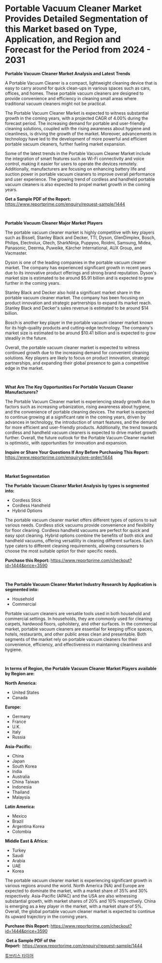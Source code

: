 <p><h1>Portable Vacuum Cleaner Market Provides Detailed Segmentation of this Market based on Type, Application, and Region and Forecast for the Period from 2024 - 2031</h1></p><p><strong>Portable Vacuum Cleaner Market Analysis and Latest Trends</strong></p>
<p><p>A Portable Vacuum Cleaner is a compact, lightweight cleaning device that is easy to carry around for quick clean-ups in various spaces such as cars, offices, and homes. These portable vacuum cleaners are designed to provide convenience and efficiency in cleaning small areas where traditional vacuum cleaners might not be practical.</p><p>The Portable Vacuum Cleaner Market is expected to witness substantial growth in the coming years, with a projected CAGR of 4.00% during the forecast period. The increasing demand for portable and user-friendly cleaning solutions, coupled with the rising awareness about hygiene and cleanliness, is driving the growth of the market. Moreover, advancements in technology have led to the development of more powerful and efficient portable vacuum cleaners, further fueling market expansion.</p><p>Some of the latest trends in the Portable Vacuum Cleaner Market include the integration of smart features such as Wi-Fi connectivity and voice control, making it easier for users to operate the devices remotely. Additionally, manufacturers are focusing on enhancing battery life and suction power in portable vacuum cleaners to improve overall performance and user experience. The growing trend of cordless and handheld portable vacuum cleaners is also expected to propel market growth in the coming years.</p></p>
<p><strong>Get a Sample PDF of the Report:&nbsp;</strong> <a href="https://www.reportprime.com/enquiry/request-sample/1444">https://www.reportprime.com/enquiry/request-sample/1444</a></p>
<p>&nbsp;</p>
<p><strong>Portable Vacuum Cleaner Major Market Players</strong></p>
<p><p>The portable vacuum cleaner market is highly competitive with key players such as Bissell, Stanley Black and Decker, TTI, Dyson, GlenDimplex, Bosch, Philips, Electrolux, Gtech, SharkNinja, Puppyoo, Roidmi, Samsung, Midea, Panasonic, Deerma, Puweike, Kärcher International, AUX Group, and Vacmaster.</p><p>Dyson is one of the leading companies in the portable vacuum cleaner market. The company has experienced significant growth in recent years due to its innovative product offerings and strong brand reputation. Dyson's market size is estimated to be around $5.91 billion and is expected to grow further in the coming years.</p><p>Stanley Black and Decker also hold a significant market share in the portable vacuum cleaner market. The company has been focusing on product innovation and strategic partnerships to expand its market reach. Stanley Black and Decker's sales revenue is estimated to be around $14 billion.</p><p>Bosch is another key player in the portable vacuum cleaner market known for its high-quality products and cutting-edge technology. The company's market size is estimated to be around $10.41 billion and is expected to grow steadily in the future.</p><p>Overall, the portable vacuum cleaner market is expected to witness continued growth due to the increasing demand for convenient cleaning solutions. Key players are likely to focus on product innovation, strategic partnerships, and expanding their global presence to gain a competitive edge in the market.</p></p>
<p>&nbsp;</p>
<p><strong>What Are The Key Opportunities For Portable Vacuum Cleaner Manufacturers?</strong></p>
<p><p>The Portable Vacuum Cleaner market is experiencing steady growth due to factors such as increasing urbanization, rising awareness about hygiene, and the convenience of portable cleaning devices. The market is expected to continue growing at a significant rate in the coming years, driven by advances in technology, the introduction of smart features, and the demand for more efficient and user-friendly products. Additionally, the trend towards cordless and handheld vacuum cleaners is expected to drive market growth further. Overall, the future outlook for the Portable Vacuum Cleaner market is optimistic, with opportunities for innovation and expansion.</p></p>
<p><strong>Inquire or Share Your Questions If Any Before Purchasing This Report:</strong> <a href="https://www.reportprime.com/enquiry/pre-order/1444">https://www.reportprime.com/enquiry/pre-order/1444</a></p>
<p>&nbsp;</p>
<p><strong>Market Segmentation</strong></p>
<p><strong>The Portable Vacuum Cleaner Market Analysis by types is segmented into:</strong></p>
<p><ul><li>Cordless Stick</li><li>Cordless Handheld</li><li>Hybrid Options</li></ul></p>
<p><p>The portable vacuum cleaner market offers different types of options to suit various needs. Cordless stick vacuums provide convenience and flexibility for floor cleaning. Cordless handheld vacuums are perfect for quick and easy spot cleaning. Hybrid options combine the benefits of both stick and handheld vacuums, offering versatility in cleaning different surfaces. Each type caters to different cleaning requirements, allowing consumers to choose the most suitable option for their specific needs.</p></p>
<p><strong>Purchase this Report:&nbsp;</strong><a href="https://www.reportprime.com/checkout?id=1444&price=3590">https://www.reportprime.com/checkout?id=1444&price=3590</a></p>
<p>&nbsp;</p>
<p><strong>The Portable Vacuum Cleaner Market Industry Research by Application is segmented into:</strong></p>
<p><ul><li>Household</li><li>Commercial</li></ul></p>
<p><p>Portable vacuum cleaners are versatile tools used in both household and commercial settings. In households, they are commonly used for cleaning carpets, hardwood floors, upholstery, and other surfaces. In the commercial market, portable vacuum cleaners are essential for keeping office spaces, hotels, restaurants, and other public areas clean and presentable. Both segments of the market rely on portable vacuum cleaners for their convenience, efficiency, and effectiveness in maintaining cleanliness and hygiene.</p></p>
<p>&nbsp;</p>
<p><strong>In terms of Region, the Portable Vacuum Cleaner Market Players available by Region are:</strong></p>
<p>
    <p> <strong> North America: </strong>
        <ul>
            <li>United States</li>
            <li>Canada</li>
        </ul>
        </p> 
    <p> <strong> Europe: </strong>
        <ul>
            <li>Germany</li>
            <li>France</li>
            <li>U.K.</li>
            <li>Italy</li>
            <li>Russia</li>
        </ul>
        </p> 
    <p> <strong> Asia-Pacific: </strong>
        <ul>
            <li>China</li>
            <li>Japan</li>
            <li>South Korea</li>
            <li>India</li>
            <li>Australia</li>
            <li>China Taiwan</li>
            <li>Indonesia</li>
            <li>Thailand</li>
            <li>Malaysia</li>
        </ul>
        </p> 
    <p> <strong> Latin America: </strong>
        <ul>
            <li>Mexico</li>
            <li>Brazil</li>
            <li>Argentina Korea</li>
            <li>Colombia</li>
        </ul>
        </p> 
    <p> <strong> Middle East & Africa: </strong>
        <ul>
            <li>Turkey</li>
            <li>Saudi</li>
            <li>Arabia</li>
            <li>UAE</li>
            <li>Korea</li>
        </ul>
    </p>
    </p>
<p><p>The portable vacuum cleaner market is experiencing significant growth in various regions around the world. North America (NA) and Europe are expected to dominate the market, with a market share of 35% and 30% respectively. Asia-Pacific (APAC) and the USA are also witnessing substantial growth, with market shares of 20% and 10% respectively. China is emerging as a key player in the market, with a market share of 5%. Overall, the global portable vacuum cleaner market is expected to continue its upward trajectory in the coming years.</p></p>
<p><strong>Purchase this Report: </strong><a href="https://www.reportprime.com/checkout?id=1444&price=3590">https://www.reportprime.com/checkout?id=1444&price=3590</a></p>
<p>&nbsp;<strong>Get a Sample PDF of the Report:&nbsp;&nbsp;</strong><a href="https://www.reportprime.com/enquiry/request-sample/1444">https://www.reportprime.com/enquiry/request-sample/1444</a></p>
<p><strong></strong></p>
<p><p><a href="https://medium.com/@christianlarkinus/%ED%8A%9C%EB%B8%8C%EB%A6%AC%EC%8A%A4-%ED%83%80%EC%9D%B4%EC%96%B4-%EC%8B%9C%EC%9E%A5-%EB%8F%99%ED%96%A5-%EB%B0%8F-%EC%8B%9C%EC%9E%A5-%EB%B6%84%EC%84%9D%EC%9D%80-2024-2031-%EB%85%84%EA%B9%8C%EC%A7%80-%EC%98%88%EC%B8%A1%EB%90%A9%EB%8B%88%EB%8B%A4-8897f6d95aaf">튜브리스 타이어</a></p></p>